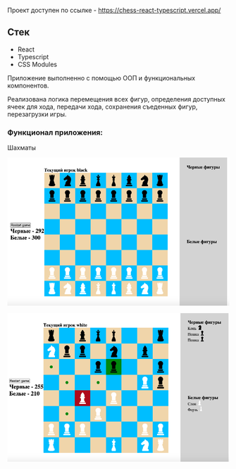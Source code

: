 Проект доступен по ссылке - https://chess-react-typescript.vercel.app/

## Стек   

- React  
- Typescript  
- CSS Modules

Приложение выполненно с помощью ООП и функциональных компонентов. 

Реализована логика перемещения всех фигур, определения доступных ячеек для хода, передачи хода, сохранения съеденных фигур, перезагрузки игры.

### Функционал приложения: 

Шахматы

![](public/images/1.png)    

![](public/images/2.png)  

